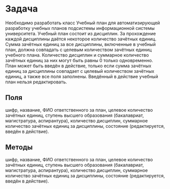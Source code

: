 # Задача

Необходимо разработать класс Учебный план для автоматизирующей разработку учебных планов подсистемы информационной системы университета. Учебный план состоит из дисциплин. За прохождение каждой дисциплины даётся некоторое количество зачётных единиц. Сумма зачётных единиц за все дисциплины, включенные в учебный план, должна совпадать с целевым количеством зачётных единиц учебного плана. Количество дисциплин и суммарное количество зачётных единиц за них могут быть равны 0 только одновременно. План может быть введён в действие, только если сумма зачётных единиц за дисциплины совпадает с целевый количеством зачётных единиц, а также все поля заполнены. Введённый в действие учебный план нельзя редактировать.

## Поля

шифр, название, ФИО ответственного за план, целевое количество зачётных единиц, ступень высшего образования (бакалавриат, магистратура, аспирантура), количество дисциплин, суммарное количество зачётных единиц за дисциплины, состояние (редактируется, введён в действие).

## Методы

шифр, название, ФИО ответственного за план, целевое количество зачётных единиц, ступень высшего образования (бакалавриат, магистратура, аспирантура), количество дисциплин, суммарное количество зачётных единиц за дисциплины, состояние (редактируется, введён в действие).

